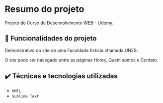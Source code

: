 # Resumo do projeto
Projeto do Curso de Desenvolvimento WEB - Udemy.

## 🔨 Funcionalidades do projeto
Demonstrativo do site de uma Faculdade fictícia chamada UNES.

O site pode ser navegado entre as páginas Home, Quem somos e Contato.

## ✔️ Técnicas e tecnologias utilizadas

- ``HMTL``
- ``Sublime Text``